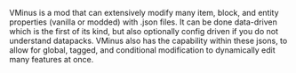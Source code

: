 VMinus is a mod that can extensively modify many item, block, and entity properties (vanilla or modded) with .json files. It can be done data-driven which is the first of its kind, but also optionally config driven if you do not understand datapacks. VMinus also has the capability within these jsons, to allow for global, tagged, and conditional modification to dynamically edit many features at once.
